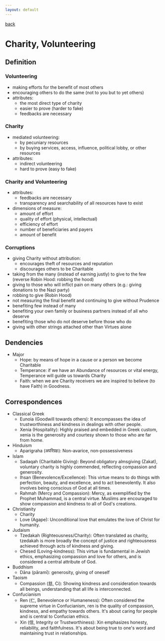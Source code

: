 ```yaml
---
layout: default
---
```

[back](./)

# Charity, Volunteering

## Definition


### Volunteering

- making efforts for the benefit of most others
- encouraging others to do the same (not to you but to yet others)
- attributes:
    - the most direct type of charity
    - easier to prove (harder to fake)
    - feedbacks are necessary

### Charity

- mediated volunteering:
    - by pecuniary resources
    - by buying services, access, influence, political lobby, or other resources
- attributes:
    - indirect volunteering
    - hard to prove (easy to fake)

### Charity and Volunteering

- attributes:
    - feedbacks are necessary
    - transparency and searchability of all resources have to exist
- dimensions of measure:
    - amount of effort
    - quality of effort (physical, intellectual)
    - efficiency of effort
    - number of beneficiaries and payers
    - amount of benefit

### Corruptions

- giving Charity without attribution:
    - encourages theft of resources and reputation
    - discourages others to be Charitable
- taking from the many (instead of earning justly) to give to the few (reverse Robin Hood: robbing the hood)
- giving to those who will inflict pain on many others (e.g.: giving donations to the Nazi party)
- robbing to give (Robin Hood)
- not measuring the final benefit and continuing to give without Prudence
- benefiting few instead of many
- benefiting your own family or business partners instead of all who deserve
- benefiting those who do not deserve before those who do
- giving with other strings attached other than Virtues alone

## Dendencies

- Major
    - Hope: by means of hope in a cause or a person we become Charitable
    - Temperance: if we have an Abundance of resources or vital energy, Temperance will guide us towards Charity
    - Faith: when we are Charity receivers we are inspired to believe (to have Faith) in Goodness.


## Correspondences

- Classical Greek
    - Eunoia (Goodwill towards others): It encompasses the idea of trustworthiness and kindness in dealings with other people.
    - Xenia (Hospitality): Highly praised and embedded in Greek custom, xenia is the generosity and courtesy shown to those who are far from home.
- Hinduism
    - Aparigraha (अपरिग्रहः): Non-avarice, non-possessiveness
- Islam
    - Sadaqah (Charitable Giving): Beyond obligatory almsgiving (Zakat), voluntary charity is highly commended, reflecting compassion and generosity.
    - Ihsan (Benevolence/Excellence): This virtue means to do things with perfection, beauty, and excellence, and to act benevolently. It also involves being conscious of God at all times.
    - Rahmah (Mercy and Compassion): Mercy, as exemplified by the Prophet Muhammad, is a central virtue. Muslims are encouraged to show compassion and kindness to all of God's creations.
- Christianity
    - Charity
    - Love (Agape): Unconditional love that emulates the love of Christ for humanity.
- Judaism
    - Tzedakah (Righteousness/Charity): Often translated as charity, tzedakah is more broadly the concept of justice and righteousness achieved through acts of kindness and giving.
    - Chesed (Loving-kindness): This virtue is fundamental in Jewish ethics, emphasizing compassion and love for others, and is considered a central attribute of God.
- Buddhism
    - Dāna (pāramī): generosity, giving of oneself
- Taoism
    - Compassion (慈, Ci): Showing kindness and consideration towards all beings, understanding that all life is interconnected.
- Confucianism
    - Ren (仁, Benevolence or Humaneness): Often considered the supreme virtue in Confucianism, ren is the quality of compassion, kindness, and empathy towards others. It's about caring for people and is central to Confucian ethics.
    - Xin (信, Integrity or Trustworthiness): Xin emphasizes honesty, reliability, and faithfulness. It's about being true to one's word and maintaining trust in relationships.


